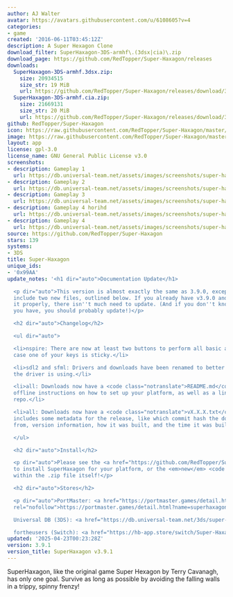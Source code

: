 ```yaml
---
author: AJ Walter
avatar: https://avatars.githubusercontent.com/u/6108605?v=4
categories:
- game
created: '2016-06-11T03:45:12Z'
description: A Super Hexagon Clone
download_filter: SuperHaxagon-3DS-armhf\.(3dsx|cia)\.zip
download_page: https://github.com/RedTopper/Super-Haxagon/releases
downloads:
  SuperHaxagon-3DS-armhf.3dsx.zip:
    size: 20934515
    size_str: 19 MiB
    url: https://github.com/RedTopper/Super-Haxagon/releases/download/3.9.1/SuperHaxagon-3DS-armhf.3dsx.zip
  SuperHaxagon-3DS-armhf.cia.zip:
    size: 21669131
    size_str: 20 MiB
    url: https://github.com/RedTopper/Super-Haxagon/releases/download/3.9.1/SuperHaxagon-3DS-armhf.cia.zip
github: RedTopper/Super-Haxagon
icon: https://raw.githubusercontent.com/RedTopper/Super-Haxagon/master/media/icon-3ds.png
image: https://raw.githubusercontent.com/RedTopper/Super-Haxagon/master/media/banner.png
layout: app
license: gpl-3.0
license_name: GNU General Public License v3.0
screenshots:
- description: Gameplay 1
  url: https://db.universal-team.net/assets/images/screenshots/super-haxagon/gameplay-1.png
- description: Gameplay 2
  url: https://db.universal-team.net/assets/images/screenshots/super-haxagon/gameplay-2.png
- description: Gameplay 3
  url: https://db.universal-team.net/assets/images/screenshots/super-haxagon/gameplay-3.png
- description: Gameplay 4 horihd
  url: https://db.universal-team.net/assets/images/screenshots/super-haxagon/gameplay-4-horihd.png
- description: Gameplay 4
  url: https://db.universal-team.net/assets/images/screenshots/super-haxagon/gameplay-4.png
source: https://github.com/RedTopper/Super-Haxagon
stars: 139
systems:
- 3DS
title: Super-Haxagon
unique_ids:
- '0x99AA'
update_notes: '<h1 dir="auto">Documentation Update</h1>

  <p dir="auto">This version is almost exactly the same as 3.9.0, except the downloads
  include two new files, outlined below. If you already have v3.9.0 and have installed
  it properly, there isn''t much need to update. (And if you don''t know what version
  you have, you should probably update!)</p>

  <h2 dir="auto">Changelog</h2>

  <ul dir="auto">

  <li>nspire: There are now at least two buttons to perform all basic actions, in
  case one of your keys is sticky.</li>

  <li>sdl2 and sfml: Drivers and downloads have been renamed to better show what back-end
  the driver is using.</li>

  <li>all: Downloads now have a <code class="notranslate">README.md</code> that gives
  offline instructions on how to set up your platform, as well as a link back to this
  repo.</li>

  <li>all: Downloads now have a <code class="notranslate">vX.X.X.txt</code> file that
  includes some metadata for the release, like which commit hash the download came
  from, version information, how it was built, and the time it was built.</li>

  </ul>

  <h2 dir="auto">Install</h2>

  <p dir="auto">Please see the <a href="https://github.com/RedTopper/Super-Haxagon/blob/master/README.md">README.md</a>
  to install SuperHaxagon for your platform, or the <em>new</em> <code class="notranslate">README.md</code>
  within the .zip file itself!</p>

  <h2 dir="auto">Stores</h2>

  <p dir="auto">PortMaster: <a href="https://portmaster.games/detail.html?name=superhaxagon"
  rel="nofollow">https://portmaster.games/detail.html?name=superhaxagon</a><br>

  Universal DB (3DS): <a href="https://db.universal-team.net/3ds/super-haxagon" rel="nofollow">https://db.universal-team.net/3ds/super-haxagon</a><br>

  fortheusers (Switch): <a href="https://hb-app.store/switch/Super-Haxagon" rel="nofollow">https://hb-app.store/switch/Super-Haxagon</a></p>'
updated: '2025-04-23T00:23:28Z'
version: 3.9.1
version_title: SuperHaxagon v3.9.1
---
```

SuperHaxagon, like the original game Super Hexagon by Terry Cavanagh, has only one goal. Survive as long as possible by avoiding the falling walls in a trippy, spinny frenzy!